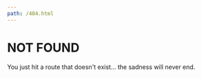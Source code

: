```yaml
---
path: /404.html
---
```

# NOT FOUND

You just hit a route that doesn't exist... the sadness will never end.
